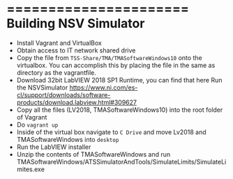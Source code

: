 ======================
Building NSV Simulator
======================

* Install Vagrant and VirtualBox
* Obtain access to IT network shared drive
* Copy the file from `TSS-Share/TMA/TMASoftwareWindows10` onto the virtualbox. You can accomplish this by placing the file in the same as directory as the vagrantfile. 
* Download 32bit LabVIEW 2018 SP1 Runtime, you can find that here Run the NSVSimulator https://www.ni.com/es-cl/support/downloads/software-products/download.labview.html#309627
* Copy all the files (LV2018, TMASoftwareWindows10) into the root folder of Vagrant
* Do `vagrant up` 
* Inside of the virtual box navigate to `C Drive` and move Lv2018 and TMASoftwareWindows into `desktop`
* Run the LabVIEW installer
* Unzip the contents of TMASoftwareWindows and run TMASoftwareWindows/ATSSimulatorAndTools/SimulateLimits/SimulateLimites.exe